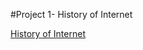 #Project 1- History of Internet

[History of Internet](http://project1ug5.eastus.azurecontainer.io/index.html)